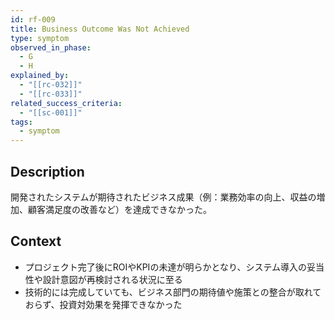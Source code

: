 ```yaml
---
id: rf-009
title: Business Outcome Was Not Achieved
type: symptom
observed_in_phase:
  - G
  - H
explained_by:
  - "[[rc-032]]"
  - "[[rc-033]]"
related_success_criteria:
  - "[[sc-001]]"
tags:
  - symptom
---
```


## Description
開発されたシステムが期待されたビジネス成果（例：業務効率の向上、収益の増加、顧客満足度の改善など）を達成できなかった。

## Context
- プロジェクト完了後にROIやKPIの未達が明らかとなり、システム導入の妥当性や設計意図が再検討される状況に至る  
- 技術的には完成していても、ビジネス部門の期待値や施策との整合が取れておらず、投資対効果を発揮できなかった

